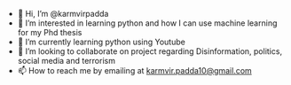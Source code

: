 - 👋 Hi, I’m @karmvirpadda
- 👀 I’m interested in learning python and how I can use machine learning for my Phd thesis
- 🌱 I’m currently learning python using Youtube
- 💞️ I’m looking to collaborate on project regarding Disinformation, politics, social media and terrorism
- 📫 How to reach me by emailing at karmvir.padda10@gmail.com

<!---
karmvirpadda/karmvirpadda is a ✨ special ✨ repository because its `README.md` (this file) appears on your GitHub profile.
You can click the Preview link to take a look at your changes.
--->
